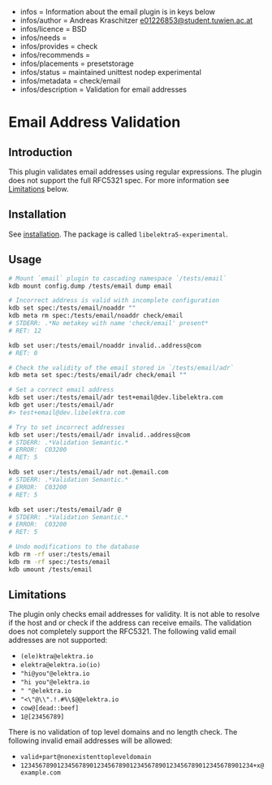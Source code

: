 - infos = Information about the email plugin is in keys below
- infos/author = Andreas Kraschitzer <e01226853@student.tuwien.ac.at>
- infos/licence = BSD
- infos/needs =
- infos/provides = check
- infos/recommends =
- infos/placements = presetstorage
- infos/status = maintained unittest nodep experimental
- infos/metadata = check/email
- infos/description = Validation for email addresses

# Email Address Validation

## Introduction

This plugin validates email addresses using regular expressions. The plugin does not support the full RFC5321 spec. For more information see [Limitations](#Limitations) below.

## Installation

See [installation](/doc/INSTALL.md).
The package is called `libelektra5-experimental`.

## Usage

```sh
# Mount `email` plugin to cascading namespace `/tests/email`
kdb mount config.dump /tests/email dump email

# Incorrect address is valid with incomplete configuration
kdb set spec:/tests/email/noaddr ""
kdb meta rm spec:/tests/email/noaddr check/email
# STDERR: .*No metakey with name 'check/email' present*
# RET: 12

kdb set user:/tests/email/noaddr invalid..address@com
# RET: 0

# Check the validity of the email stored in `/tests/email/adr`
kdb meta set spec:/tests/email/adr check/email ""

# Set a correct email address
kdb set user:/tests/email/adr test+email@dev.libelektra.com
kdb get user:/tests/email/adr
#> test+email@dev.libelektra.com

# Try to set incorrect addresses
kdb set user:/tests/email/adr invalid..address@com
# STDERR: .*Validation Semantic.*
# ERROR:  C03200
# RET: 5

kdb set user:/tests/email/adr not.@email.com
# STDERR: .*Validation Semantic.*
# ERROR:  C03200
# RET: 5

kdb set user:/tests/email/adr @
# STDERR: .*Validation Semantic.*
# ERROR:  C03200
# RET: 5

# Undo modifications to the database
kdb rm -rf user:/tests/email
kdb rm -rf spec:/tests/email
kdb umount /tests/email
```

## Limitations

The plugin only checks email addresses for validity. It is not able to resolve if the host and or check if the address can receive emails.
The validation does not completely support the RFC5321. The following valid email addresses are not supported:

- `(ele)ktra@elektra.io`
- `elektra@elektra.io(io)`
- `"hi@you"@elektra.io`
- `"hi you"@elektra.io`
- `" "@elektra.io`
- `"<\"@\\".!.#%\$@@elektra.io`
- `cow@[dead::beef]`
- `1@[23456789]`

There is no validation of top level domains and no length check. The following invalid email addresses will be allowed:

- `valid+part@nonexistenttopleveldomain`
- `1234567890123456789012345678901234567890123456789012345678901234+x@example.com`
